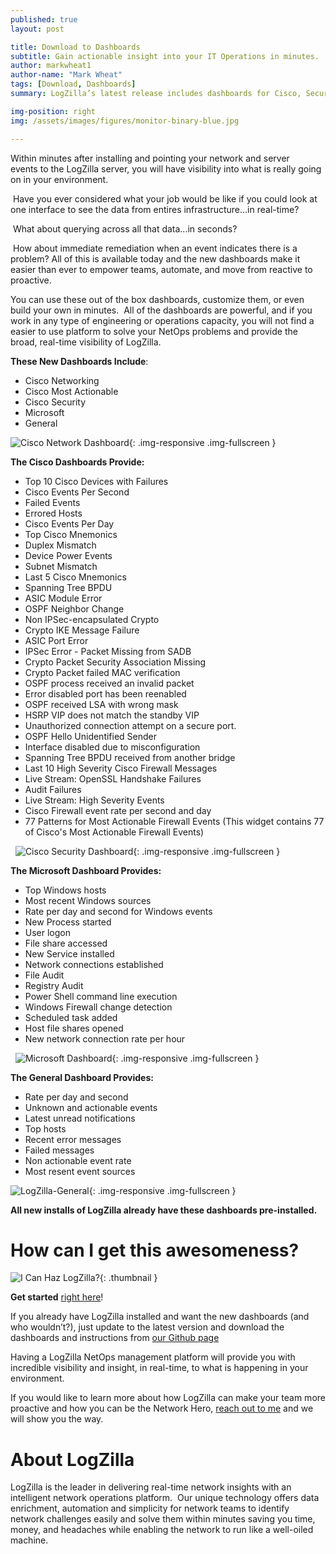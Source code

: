 ```yaml
---
published: true
layout: post

title: Download to Dashboards
subtitle: Gain actionable insight into your IT Operations in minutes.
author: markwheat1
author-name: "Mark Wheat"
tags: [Download, Dashboards]
summary: LogZilla’s latest release includes dashboards for Cisco, Security, and Windows...

img-position: right
img: /assets/images/figures/monitor-binary-blue.jpg

---
```



 Within minutes after installing and pointing your network and server events to the LogZilla server, you will have visibility into what is really going on in your environment. 

 Have you ever considered what your job would be like if you could look at one interface to see the data from entires infrastructure...in real-time? 

 What about querying across all that data...in seconds? 

 How about immediate remediation when an event indicates there is a problem? All of this is available today and the new dashboards make it easier than ever to empower teams, automate, and move from reactive to proactive.  

You can use these out of the box dashboards, customize them, or even build your own in minutes.  All of the dashboards are powerful, and if you work in any type of engineering or operations capacity, you will not find a easier to use platform to solve your NetOps problems and provide the broad, real-time visibility of LogZilla.

**These New Dashboards Include**:

*   Cisco Networking
*   Cisco Most Actionable 
*   Cisco Security 
*   Microsoft 
*   General

![Cisco Network Dashboard](/assets/images/blog/post_images/downloads-to-dashboards/cisco_network_dashboard.png){: .img-responsive .img-fullscreen }

**The Cisco Dashboards Provide:**

*   Top 10 Cisco Devices with Failures
*   Cisco Events Per Second
*   Failed Events
*   Errored Hosts
*   Cisco Events Per Day
*   Top Cisco Mnemonics
*   Duplex Mismatch
*   Device Power Events
*   Subnet Mismatch
*   Last 5 Cisco Mnemonics 
*   Spanning Tree BPDU
*   ASIC Module Error
*   OSPF Neighbor Change
*   Non IPSec-encapsulated Crypto
*   Crypto IKE Message Failure
*   ASIC Port Error
*   IPSec Error - Packet Missing from SADB
*   Crypto Packet Security Association Missing
*   Crypto Packet failed MAC verification
*   OSPF process received an invalid packet
*   Error disabled port has been reenabled
*   OSPF received LSA with wrong mask
*   HSRP VIP does not match the standby VIP
*   Unauthorized connection attempt on a secure port.
*   OSPF Hello Unidentified Sender
*   Interface disabled due to misconfiguration
*   Spanning Tree BPDU received from another bridge 
*   Last 10 High Severity Cisco Firewall Messages
*   Live Stream: OpenSSL Handshake Failures
*   Audit Failures
*   Live Stream: High Severity Events
*   Cisco Firewall event rate per second and day
*   77 Patterns for Most Actionable Firewall Events (This widget contains 77 of Cisco's Most Actionable Firewall Events)

  ![Cisco Security Dashboard](/assets/images/blog/post_images/downloads-to-dashboards/cisco_security_dashboard.png){: .img-responsive .img-fullscreen  }

**The Microsoft Dashboard Provides:**

*   Top Windows hosts
*   Most recent Windows sources
*   Rate per day and second for Windows events
*   New Process started
*   User logon 
*   File share accessed
*   New Service installed
*   Network connections established
*   File Audit
*   Registry Audit
*   Power Shell command line execution
*   Windows Firewall change detection
*   Scheduled task added
*   Host file shares opened
*   New network connection rate per hour

  ![Microsoft Dashboard](/assets/images/blog/post_images/downloads-to-dashboards/microsoft_dashboard.png){: .img-responsive .img-fullscreen  }

**The General Dashboard Provides:**

*   Rate per day and second
*   Unknown and actionable events
*   Latest unread notifications
*   Top hosts
*   Recent error messages
*   Failed messages
*   Non actionable event rate
*   Most resent event sources

![LogZilla-General](/assets/images/blog/post_images/downloads-to-dashboards/general_dashboard.png){: .img-responsive .img-fullscreen  }

**All new installs of LogZilla already have these dashboards pre-installed.**


# How can I get this awesomeness?

![I Can Haz LogZilla?](/assets/images/blog/post_images/downloads-to-dashboards/icanhaz.jpg){: .thumbnail }


**Get started** [right here](http://bit.ly/1RGNwdv)!

 If you already have LogZilla installed and want the new dashboards (and who wouldn’t?), just update to the latest version and download the dashboards and instructions from [our Github page](http://bit.ly/2qxFwS8)

 Having a LogZilla NetOps management platform will provide you with incredible visibility and insight, in real-time, to what is happening in your environment. 

 If you would like to learn more about how LogZilla can make your team more proactive and how you can be the Network Hero, [reach out to me](mailto:mwheat@logzilla.net) and we will show you the way.  


# About LogZilla

LogZilla is the leader in delivering real-time network insights with an intelligent network operations platform.  Our unique technology offers data enrichment, automation and simplicity for network teams to identify network challenges easily and solve them within minutes saving you time, money, and headaches while enabling the network to run like a well-oiled machine.
